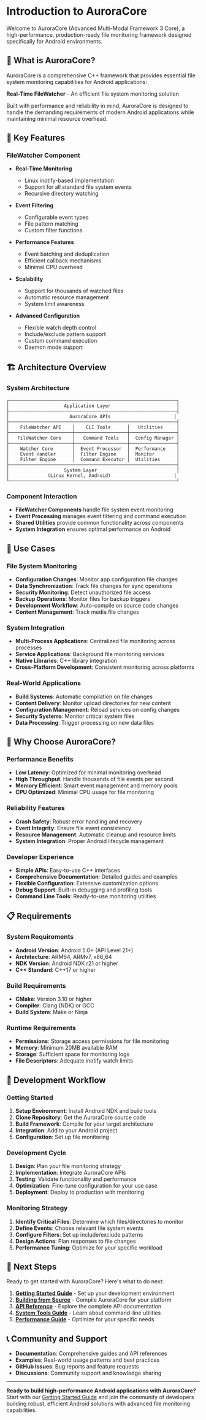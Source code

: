 # Introduction to AuroraCore

Welcome to AuroraCore (Advanced Multi-Modal Framework 3 Core), a high-performance, production-ready file monitoring framework designed specifically for Android environments.

## 🎯 What is AuroraCore?

AuroraCore is a comprehensive C++ framework that provides essential file system monitoring capabilities for Android applications:

**Real-Time FileWatcher** - An efficient file system monitoring solution

Built with performance and reliability in mind, AuroraCore is designed to handle the demanding requirements of modern Android applications while maintaining minimal resource overhead.

## 🌟 Key Features

### FileWatcher Component

- **Real-Time Monitoring**
  - Linux inotify-based implementation
  - Support for all standard file system events
  - Recursive directory watching

- **Event Filtering**
  - Configurable event types
  - File pattern matching
  - Custom filter functions

- **Performance Features**
  - Event batching and deduplication
  - Efficient callback mechanisms
  - Minimal CPU overhead

- **Scalability**
  - Support for thousands of watched files
  - Automatic resource management
  - System limit awareness

- **Advanced Configuration**
  - Flexible watch depth control
  - Include/exclude pattern support
  - Custom command execution
  - Daemon mode support

## 🏗️ Architecture Overview

### System Architecture

```
┌─────────────────────────────────────────────────────────────┐
│                    Application Layer                        │
├─────────────────────────────────────────────────────────────┤
│                      AuroraCore APIs                       │
├─────────────────────────────────────────────────────────────┤
│    FileWatcher API    │    CLI Tools      │   Utilities     │
├───────────────────────┼───────────────────┼─────────────────┤
│   FileWatcher Core    │   Command Tools   │  Config Manager │
├───────────────────────┼───────────────────┼─────────────────┤
│    Watcher Core       │  Event Processor  │  Performance    │
│    Event Handler      │  Filter Engine    │  Monitor        │
│    Filter Engine      │  Command Executor │  Utilities      │
├─────────────────────────────────────────────────────────────┤
│                    System Layer                             │
│              (Linux Kernel, Android)                       │
└─────────────────────────────────────────────────────────────┘
```

### Component Interaction

- **FileWatcher Components** handle file system event monitoring
- **Event Processing** manages event filtering and command execution
- **Shared Utilities** provide common functionality across components
- **System Integration** ensures optimal performance on Android

## 🎯 Use Cases

### File System Monitoring

- **Configuration Changes**: Monitor app configuration file changes
- **Data Synchronization**: Track file changes for sync operations
- **Security Monitoring**: Detect unauthorized file access
- **Backup Operations**: Monitor files for backup triggers
- **Development Workflow**: Auto-compile on source code changes
- **Content Management**: Track media file changes

### System Integration

- **Multi-Process Applications**: Centralized file monitoring across processes
- **Service Applications**: Background file monitoring services
- **Native Libraries**: C++ library integration
- **Cross-Platform Development**: Consistent monitoring across platforms

### Real-World Applications

- **Build Systems**: Automatic compilation on file changes
- **Content Delivery**: Monitor upload directories for new content
- **Configuration Management**: Reload services on config changes
- **Security Systems**: Monitor critical system files
- **Data Processing**: Trigger processing on new data files

## 🚀 Why Choose AuroraCore?

### Performance Benefits

- **Low Latency**: Optimized for minimal monitoring overhead
- **High Throughput**: Handle thousands of file events per second
- **Memory Efficient**: Smart event management and memory pools
- **CPU Optimized**: Minimal CPU usage for file monitoring

### Reliability Features

- **Crash Safety**: Robust error handling and recovery
- **Event Integrity**: Ensure file event consistency
- **Resource Management**: Automatic cleanup and resource limits
- **System Integration**: Proper Android lifecycle management

### Developer Experience

- **Simple APIs**: Easy-to-use C++ interfaces
- **Comprehensive Documentation**: Detailed guides and examples
- **Flexible Configuration**: Extensive customization options
- **Debug Support**: Built-in debugging and profiling tools
- **Command Line Tools**: Ready-to-use monitoring utilities

## 📋 Requirements

### System Requirements

- **Android Version**: Android 5.0+ (API Level 21+)
- **Architecture**: ARM64, ARMv7, x86_64
- **NDK Version**: Android NDK r21 or higher
- **C++ Standard**: C++17 or higher

### Build Requirements

- **CMake**: Version 3.10 or higher
- **Compiler**: Clang (NDK) or GCC
- **Build System**: Make or Ninja

### Runtime Requirements

- **Permissions**: Storage access permissions for file monitoring
- **Memory**: Minimum 20MB available RAM
- **Storage**: Sufficient space for monitoring logs
- **File Descriptors**: Adequate inotify watch limits

## 🔄 Development Workflow

### Getting Started

1. **Setup Environment**: Install Android NDK and build tools
2. **Clone Repository**: Get the AuroraCore source code
3. **Build Framework**: Compile for your target architecture
4. **Integration**: Add to your Android project
5. **Configuration**: Set up file monitoring

### Development Cycle

1. **Design**: Plan your file monitoring strategy
2. **Implementation**: Integrate AuroraCore APIs
3. **Testing**: Validate functionality and performance
4. **Optimization**: Fine-tune configuration for your use case
5. **Deployment**: Deploy to production with monitoring

### Monitoring Strategy

1. **Identify Critical Files**: Determine which files/directories to monitor
2. **Define Events**: Choose relevant file system events
3. **Configure Filters**: Set up include/exclude patterns
4. **Design Actions**: Plan responses to file changes
5. **Performance Tuning**: Optimize for your specific workload

## 🔗 Next Steps

Ready to get started with AuroraCore? Here's what to do next:

1. **[Getting Started Guide](/guide/getting-started)** - Set up your development environment
2. **[Building from Source](/guide/building)** - Compile AuroraCore for your platform
3. **[API Reference](/api/)** - Explore the complete API documentation
4. **[System Tools Guide](/guide/system-tools)** - Learn about command-line utilities
5. **[Performance Guide](/guide/performance)** - Optimize for your specific needs

## 📞 Community and Support

- **Documentation**: Comprehensive guides and API references
- **Examples**: Real-world usage patterns and best practices
- **GitHub Issues**: Bug reports and feature requests
- **Discussions**: Community support and knowledge sharing

---

**Ready to build high-performance Android applications with AuroraCore?** Start with our [Getting Started Guide](/guide/getting-started) and join the community of developers building robust, efficient Android solutions with advanced file monitoring capabilities.